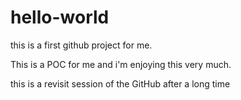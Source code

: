 # hello-world
this is a first github project for me.

This is a POC for me and i'm enjoying this very much.

this is a revisit session of the GitHub after a long time
